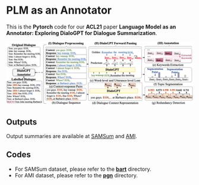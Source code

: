 # PLM as an Annotator

This is the **Pytorch** code for our **ACL21** paper **Language Model as an Annotator: Exploring DialoGPT for Dialogue Summarization**.

<p align="center">
  <img src="pic/main.png" width="750">
</p>

## Outputs
Output summaries are available at [SAMSum](https://github.com/xcfcode/PLM_annotator/blob/main/bart/summaries/samsum.txt) and [AMI](https://github.com/xcfcode/PLM_annotator/blob/main/pgn/summaries/ami.txt).

## Codes

* For SAMSum dataset, please refer to the **[bart](https://github.com/xcfcode/PLM_annotator/tree/main/bart)** directory.
* For AMI dataset, please refer to the **[pgn](https://github.com/xcfcode/PLM_annotator/tree/main/pgn)** directory.